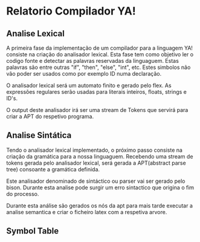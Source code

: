 # Relatorio Compilador YA!
## Analise Lexical

A primeira fase da implementação de um compilador para a linguagem YA! consiste na criação do analisador lexical. Esta fase tem como objetivo ler o codigo fonte e detectar as palavras reservadas da linguaguem. Estas palavras são entre outras "if", "then", "else", "int", etc. Estes simbolos não vão poder ser usados como por exemplo ID numa declaração.

O analisador lexical será um automato finito e gerado pelo flex. As expressões regulares serão usadas para literais inteiros, floats, strings e ID's.

O output deste analisador irá ser uma stream de Tokens que servirá para criar a APT do respetivo programa.

## Analise Sintática

Tendo o analisador lexical implementado, o próximo passo consiste na criação da gramática para a nossa linguaguem. Recebendo uma stream de tokens gerada pelo analisador lexical, será gerada a APT(abstract parse tree) consoante a gramática definida.

Este analisador denominado de sintáctico ou parser vai ser gerado pelo bison. Durante esta analise pode surgir um erro sintactico que origina o fim do processo.

Durante esta análise são gerados os nós da apt para mais tarde executar a analise semantica e criar o ficheiro latex com a respetiva arvore.

## Symbol Table


